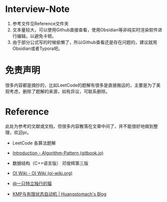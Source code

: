 # Interview-Note
1. 参考文件见Reference文件夹
2. 文本量较大，可以使用Github直接查看，使用Obsidian等非纯实时渲染软件进行编辑，以避免卡顿。
3. 由于部分公式写的时候偷懒了，所以Github查看还是存在问题的，建议就用Obsidian或者Typora吧。

# 免责声明

很多内容都是摘抄的，比如LeetCode的题解有很多是直接搬运的，主要是为了美观考虑，删除了题解的来源，如有异议，可联系删除。

# Reference

此处为参考的文献或文档，但很多内容散落在文章中间了，并不能很好地做到整理，欢迎pr。

- LeetCode 各算法题解

- [Introduction - Algorithm-Pattern (gitbook.io)](https://mqjyl2012.gitbook.io/algorithm/)

- 数据结构（C++语言版）	邓俊辉第三版

- [OI Wiki - OI Wiki (oi-wiki.org)](https://oi-wiki.org/)

- [@一只特立独行的猫](https://zijiaw.github.io/)

- [KMP与有限状态自动机 | Huangstomach's Blog](https://huangstomach.github.io/2019/02/12/KMP与有限状态自动机/)

  
